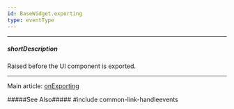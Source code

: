 ```yaml
---
id: BaseWidget.exporting
type: eventType
---
```

---
##### shortDescription
Raised before the UI component is exported.

---
Main article: [onExporting](/api-reference/10%20UI%20Components/BaseWidget/1%20Configuration/onExporting.md '{basewidgetpath}/Configuration/#onExporting')

#####See Also#####
#include common-link-handleevents
